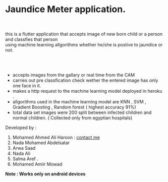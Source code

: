<h1> Jaundice Meter application. </h1>
<br>
<br> 
this is a flutter application that accepts image  of new born child or a person and classfies that person  <br> 
using machine learning allgorithms whether he/she is postive to jaundice or not.

<br> <br>


<ul>
<li> accepts images from the gallary or real time from the CAM </li>
<li> carries out pre classfication check wether the entered image has only one face in it. </li>
<li> makes a http request to the machine learning model deployed in heroku .</li>
<li>allgorithms used in the machine learning model are KNN , SVM , Gradient Boosting , Random forest ( highest accuracy 91%) </li>
<li>total data set images were 200 split between  infected children and normal children. ( Collected only from egyptian hospitals)</li>
</ul>

Developed by :
<ol>
<li>Mohamed Ahmed Ali Haroon : <a href= " mohamedharoon286@gmail.com" > contact me </a> </li>
<li> Nada Mohamed Abdelsatar </li> 
<li> Arwa Saad </li>
<li>Nada Ali </li>
<li> Salma Aref . </li>
<li> Mohamed Amiir Mowad </li>
</ol>


<strong> Note : Works only on android devices </strong>
